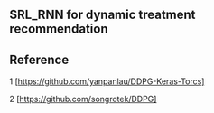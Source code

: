 ## SRL_RNN for dynamic treatment recommendation


## Reference

1 [https://github.com/yanpanlau/DDPG-Keras-Torcs]

2 [https://github.com/songrotek/DDPG]
